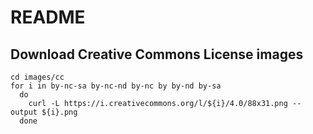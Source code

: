 # README

## Download Creative Commons License images

    cd images/cc
    for i in by-nc-sa by-nc-nd by-nc by by-nd by-sa
      do
        curl -L https://i.creativecommons.org/l/${i}/4.0/88x31.png --output ${i}.png
      done
